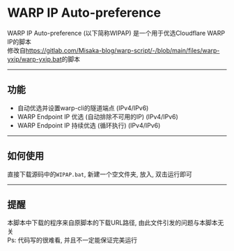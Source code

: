 # WARP IP Auto-preference
WARP IP Auto-preference (以下简称WIPAP) 是一个用于优选Cloudflare WARP IP的脚本  
修改自<https://gitlab.com/Misaka-blog/warp-script/-/blob/main/files/warp-yxip/warp-yxip.bat>的脚本

---

## 功能

 * 自动优选并设置warp-cli的隧道端点 (IPv4/IPv6)
 * WARP Endpoint IP 优选 (自动排除不可用的IP) (IPv4/IPv6)
 * WARP Endpoint IP 持续优选 (循环执行) (IPv4/IPv6)

---

## 如何使用

直接下载源码中的`WIPAP.bat`, 新建一个空文件夹, 放入, 双击运行即可

---

## 提醒

本脚本中下载的程序来自原脚本的下载URL路径, 由此文件引发的问题与本脚本无关  
Ps: 代码写的很难看, 并且不一定能保证完美运行  
